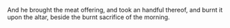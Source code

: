 And he brought the meat offering, and took an handful thereof, and burnt it upon the altar, beside the burnt sacrifice of the morning.

